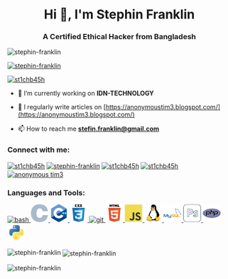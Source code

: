 <h1 align="center">Hi 👋, I'm Stephin Franklin</h1>
<h3 align="center">A Certified Ethical Hacker from Bangladesh</h3>

<p align="left"> <img src="https://komarev.com/ghpvc/?username=stephin-franklin&label=Profile%20views&color=0e75b6&style=flat" alt="stephin-franklin" /> </p>

<p align="left"> <a href="https://github.com/ryo-ma/github-profile-trophy"><img src="https://github-profile-trophy.vercel.app/?username=stephin-franklin" alt="stephin-franklin" /></a> </p>

<p align="left"> <a href="https://twitter.com/st1chb45h" target="blank"><img src="https://img.shields.io/twitter/follow/st1chb45h?logo=twitter&style=for-the-badge" alt="st1chb45h" /></a> </p>

- 🔭 I’m currently working on **IDN-TECHNOLOGY**

- 📝 I regularly write articles on [https://anonymoustim3.blogspot.com/](https://anonymoustim3.blogspot.com/)

- 📫 How to reach me **stefin.franklin@gmail.com**

<h3 align="left">Connect with me:</h3>
<p align="left">
<a href="https://twitter.com/st1chb45h" target="blank"><img align="center" src="https://cdn.jsdelivr.net/npm/simple-icons@3.0.1/icons/twitter.svg" alt="st1chb45h" height="30" width="40" /></a>
<a href="https://linkedin.com/in/stephin-franklin" target="blank"><img align="center" src="https://cdn.jsdelivr.net/npm/simple-icons@3.0.1/icons/linkedin.svg" alt="stephin-franklin" height="30" width="40" /></a>
<a href="https://fb.com/st1chb45h" target="blank"><img align="center" src="https://cdn.jsdelivr.net/npm/simple-icons@3.0.1/icons/facebook.svg" alt="st1chb45h" height="30" width="40" /></a>
<a href="https://instagram.com/st1chb45h" target="blank"><img align="center" src="https://cdn.jsdelivr.net/npm/simple-icons@3.0.1/icons/instagram.svg" alt="st1chb45h" height="30" width="40" /></a>
<a href="https://www.youtube.com/c/anonymous tim3" target="blank"><img align="center" src="https://cdn.jsdelivr.net/npm/simple-icons@3.0.1/icons/youtube.svg" alt="anonymous tim3" height="30" width="40" /></a>
</p>

<h3 align="left">Languages and Tools:</h3>
<p align="left"> <a href="https://www.gnu.org/software/bash/" target="_blank"> <img src="https://www.vectorlogo.zone/logos/gnu_bash/gnu_bash-icon.svg" alt="bash" width="40" height="40"/> </a> <a href="https://www.cprogramming.com/" target="_blank"> <img src="https://raw.githubusercontent.com/devicons/devicon/master/icons/c/c-original.svg" alt="c" width="40" height="40"/> </a> <a href="https://www.w3schools.com/cpp/" target="_blank"> <img src="https://raw.githubusercontent.com/devicons/devicon/master/icons/cplusplus/cplusplus-original.svg" alt="cplusplus" width="40" height="40"/> </a> <a href="https://www.w3schools.com/css/" target="_blank"> <img src="https://raw.githubusercontent.com/devicons/devicon/master/icons/css3/css3-original-wordmark.svg" alt="css3" width="40" height="40"/> </a> <a href="https://git-scm.com/" target="_blank"> <img src="https://www.vectorlogo.zone/logos/git-scm/git-scm-icon.svg" alt="git" width="40" height="40"/> </a> <a href="https://www.w3.org/html/" target="_blank"> <img src="https://raw.githubusercontent.com/devicons/devicon/master/icons/html5/html5-original-wordmark.svg" alt="html5" width="40" height="40"/> </a> <a href="https://developer.mozilla.org/en-US/docs/Web/JavaScript" target="_blank"> <img src="https://raw.githubusercontent.com/devicons/devicon/master/icons/javascript/javascript-original.svg" alt="javascript" width="40" height="40"/> </a> <a href="https://www.linux.org/" target="_blank"> <img src="https://raw.githubusercontent.com/devicons/devicon/master/icons/linux/linux-original.svg" alt="linux" width="40" height="40"/> </a> <a href="https://www.mysql.com/" target="_blank"> <img src="https://raw.githubusercontent.com/devicons/devicon/master/icons/mysql/mysql-original-wordmark.svg" alt="mysql" width="40" height="40"/> </a> <a href="https://www.photoshop.com/en" target="_blank"> <img src="https://raw.githubusercontent.com/devicons/devicon/master/icons/photoshop/photoshop-line.svg" alt="photoshop" width="40" height="40"/> </a> <a href="https://www.php.net" target="_blank"> <img src="https://raw.githubusercontent.com/devicons/devicon/master/icons/php/php-original.svg" alt="php" width="40" height="40"/> </a> <a href="https://www.python.org" target="_blank"> <img src="https://raw.githubusercontent.com/devicons/devicon/master/icons/python/python-original.svg" alt="python" width="40" height="40"/> </a> </p>

<p><img align="left" src="https://github-readme-stats.vercel.app/api/top-langs?username=stephin-franklin&show_icons=true&locale=en&layout=compact" alt="stephin-franklin" /></p>

<p>&nbsp;<img align="center" src="https://github-readme-stats.vercel.app/api?username=stephin-franklin&show_icons=true&locale=en" alt="stephin-franklin" /></p>

<p><img align="center" src="https://github-readme-streak-stats.herokuapp.com/?user=stephin-franklin&" alt="stephin-franklin" /></p>
